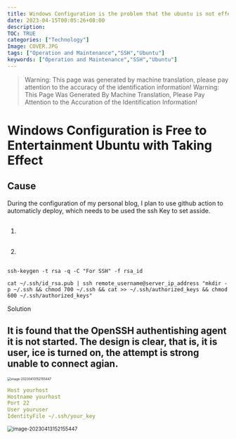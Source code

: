 ```yaml
---
title: Windows Configuration is the problem that the ubuntu is not effective
date: 2023-04-15T00:05:26+08:00
description:
TOC: TRUE
categories: ["Technology"]
Image: COVER.JPG
tags: ["Operation and Maintenance","SSH","Ubuntu"]
keywords: ["Operation and Maintenance","SSH","Ubuntu"]
---
```

> Warning: This page was generated by machine translation, please pay attention to the accuracy of the identification information!
> Warning: This Page Was Generated By Machine Translation, Please Pay Attention to the Accuration of the Identification Information!

# Windows Configuration is Free to Entertainment Ubuntu with Taking Effect

## Cause

During the configuration of my personal blog, I plan to use github action to automaticly deploy, which needs to be used the ssh Key to set asside.

##

1. [](https://www.myfreax.com/how-to-set-up-ssh-keys-on-ubuntu-20-04/)

2. [](https://blog.csdn.net/lisongjia123/article/details/78513244)

##





```shell
ssh-keygen -t rsa -q -C "For SSH" -f rsa_id
```



```shell
cat ~/.ssh/id_rsa.pub | ssh remote_username@server_ip_address "mkdir -p ~/.ssh && chmod 700 ~/.ssh && cat >> ~/.ssh/authorized_keys && chmod 600 ~/.ssh/authorized_keys"
```

Solution

## It is found that the OpenSSH authentishing agent it is not started. The design is clear, that is, it is user, ice is turned on, the attempt is strong unable to connect agian.



<img src="image-20230413143814145.png" alt="image-20230413152155447" style="zoom:50%;" />



```yaml
Host yourhost
Hostname yourhost
Port 22
User youruser
IdentityFile ~/.ssh/your_key
```


<img src="image-20230413144414536.png" alt="image-20230413152155447" style="zoom:80%;" />
